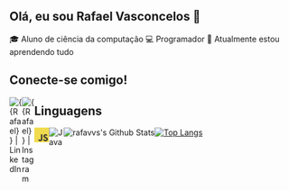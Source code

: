## Olá, eu sou Rafael Vasconcelos 👋
 🎓 Aluno de ciência da computação
 💻 Programador
 🌱 Atualmente estou aprendendo tudo
 
 ## Conecte-se comigo!
[<img align="left" alt="{{Rafael}} | LinkedIn" width="22px" src="https://cdn.jsdelivr.net/npm/simple-icons@v3/icons/linkedin.svg" />]({{https://www.linkedin.com/in/rafael-vasconcelos-ba7a3a367/?lipi=urn%3Ali%3Apage%3Ad_flagship3_feed%3Bn3tCbJr0QdOF5e8Xg2WOlg%3D%3D}})
[<img align="left" alt="{{Rafael}} | Instagram" width="22px" src="https://cdn.jsdelivr.net/npm/simple-icons@v3/icons/instagram.svg" />]({{https://www.instagram.com/rafa_vvs?igsh=Y2pmcmExeGE3eTBu&utm_source=qr}})

## Linguagens
<img align="left" alt="JavaScript" width="26px" src="https://raw.githubusercontent.com/github/explore/80688e429a7d4ef2fca1e82350fe8e3517d3494d/topics/javascript/javascript.png">
<img align="left" alt="Java" width="26px" src="https://e7.pngegg.com/pngimages/123/816/png-clipart-computer-icons-java-%E5%92%96%E5%95%A1%E6%B5%B7%E6%8A%A5%E5%9B%BE%E7%89%87%E7%B4%A0%E6%9D%90-miscellaneous-text.png">

<img align="left" alt="rafavvs's Github Stats" src="https://github-readme-stats.vercel.app/api?username={{rafavvs}}&show_icons=true&hide_border=true" />

[![Top Langs](https://github-readme-stats.vercel.app/api/top-langs/?username={{rafavvs}}&layout=compact)](https://github.com/{{rafavvs}}/github-readme-stats)

<!--
**rafavvs/rafavvs** is a ✨ _special_ ✨ repository because its `README.md` (this file) appears on your GitHub profile.

Here are some ideas to get you started:

- 🔭 I’m currently working on ...
- 🌱 Aluno de ciência da computação na Unifil
- 👯 I’m looking to collaborate on ...
- 🤔 I’m looking for help with ...
- 💬 Ask me about ...
- 📫 How to reach me: ...
- 😄 Pronouns: ...
- ⚡ Fun fact: ...
-->
